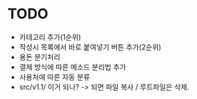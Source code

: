 # TODO
- 카테고리 추가(1순위)
- 작성시 목록에서 바로 붙여넣기 버튼 추가(2순위)
- 용돈 분기처리
- 결제 방식에 따른 메소드 분리법 추가
- 사용처에 따른 자동 분류
- src/v1.1/ 이거 되나? -> 되면 파일 복사 / 루트파일은 삭제.
